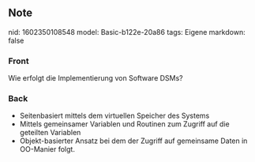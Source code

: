 ## Note
nid: 1602350108548
model: Basic-b122e-20a86
tags: Eigene
markdown: false

### Front
Wie erfolgt die Implementierung von Software DSMs?

### Back
<ul>
  <li>Seitenbasiert mittels dem virtuellen Speicher des Systems
  <li>Mittels gemeinsamer Variablen und Routinen zum Zugriff auf
  die geteilten Variablen
  <li>Objekt-basierter Ansatz bei dem der Zugriff auf gemeinsame
  Daten in OO-Manier folgt.
</ul>
